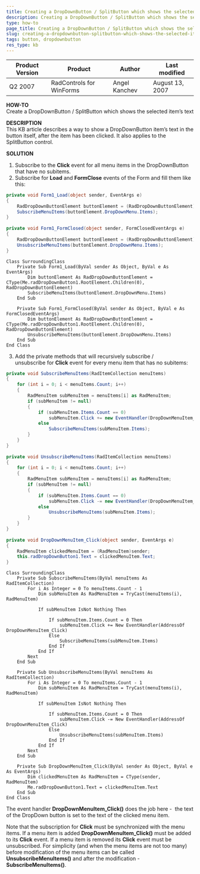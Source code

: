 ```yaml
---
title: Creating a DropDownButton / SplitButton which shows the selected item’s text
description: Creating a DropDownButton / SplitButton which shows the selected item’s text. Check it now!
type: how-to
page_title: Creating a DropDownButton / SplitButton which shows the selected item’s text
slug: creating-a-dropdownbutton-splitbutton-which-shows-the-selected-item-s-text
tags: button, dropdownbutton
res_type: kb
---
```


|Product Version|Product|Author|Last modified|
|----|----|----|----|
|Q2 2007|RadControls for WinForms|Angel Kanchev|August 13, 2007|
 
 
**HOW-TO**   
Create a DropDownButton / SplitButton which shows the selected item’s text  
   
**DESCRIPTION**  
This KB article describes a way to show a DropDownButton item’s text in the button itself, after the item has been clicked. It also applies to the SplitButton control.  
   
**SOLUTION**  
 
1. Subscribe to the **Click** event for all menu items in the DropDownButton that have no subitems.
2. Subscribe for **Load** and **FormClose** events of the Form and fill them like this:  

````C#
private void Form1_Load(object sender, EventArgs e)        
{        
    RadDropDownButtonElement buttonElement = (RadDropDownButtonElement)this.radDropDownButton1.RootElement.Children[0];        
    SubscribeMenuItems(buttonElement.DropDownMenu.Items);        
}        
       
private void Form1_FormClosed(object sender, FormClosedEventArgs e)        
{        
    RadDropDownButtonElement buttonElement = (RadDropDownButtonElement)this.radDropDownButton1.RootElement.Children[0];        
    UnsubscribeMenuItems(buttonElement.DropDownMenu.Items);        
}    

````
````VB.NET
Class SurroundingClass
    Private Sub Form1_Load(ByVal sender As Object, ByVal e As EventArgs)
        Dim buttonElement As RadDropDownButtonElement = CType(Me.radDropDownButton1.RootElement.Children(0), RadDropDownButtonElement)
        SubscribeMenuItems(buttonElement.DropDownMenu.Items)
    End Sub

    Private Sub Form1_FormClosed(ByVal sender As Object, ByVal e As FormClosedEventArgs)
        Dim buttonElement As RadDropDownButtonElement = CType(Me.radDropDownButton1.RootElement.Children(0), RadDropDownButtonElement)
        UnsubscribeMenuItems(buttonElement.DropDownMenu.Items)
    End Sub
End Class

```` 


3. Add the private methods that will recursively subscribe / unsubscribe for **Click** event for every menu item that has no subitems:  

````C#
private void SubscribeMenuItems(RadItemCollection menuItems)        
{        
    for (int i = 0; i < menuItems.Count; i++)        
    {        
        RadMenuItem subMenuItem = menuItems[i] as RadMenuItem;        
        if (subMenuItem != null)        
        {        
            if (subMenuItem.Items.Count == 0)        
                subMenuItem.Click += new EventHandler(DropDownMenuItem_Click);        
            else        
                SubscribeMenuItems(subMenuItem.Items);        
        }        
    }        
}        
       
private void UnsubscribeMenuItems(RadItemCollection menuItems)        
{        
    for (int i = 0; i < menuItems.Count; i++)        
    {        
        RadMenuItem subMenuItem = menuItems[i] as RadMenuItem;        
        if (subMenuItem != null)        
        {        
            if (subMenuItem.Items.Count == 0)        
                subMenuItem.Click -= new EventHandler(DropDownMenuItem_Click);        
            else        
                UnsubscribeMenuItems(subMenuItem.Items);        
        }        
    }        
}        
       
private void DropDownMenuItem_Click(object sender, EventArgs e)        
{        
    RadMenuItem clickedMenuItem = (RadMenuItem)sender;        
    this.radDropDownButton1.Text = clickedMenuItem.Text;        
}  

````
````VB.NET
Class SurroundingClass
    Private Sub SubscribeMenuItems(ByVal menuItems As RadItemCollection)
        For i As Integer = 0 To menuItems.Count - 1
            Dim subMenuItem As RadMenuItem = TryCast(menuItems(i), RadMenuItem)

            If subMenuItem IsNot Nothing Then

                If subMenuItem.Items.Count = 0 Then
                    subMenuItem.Click += New EventHandler(AddressOf DropDownMenuItem_Click)
                Else
                    SubscribeMenuItems(subMenuItem.Items)
                End If
            End If
        Next
    End Sub

    Private Sub UnsubscribeMenuItems(ByVal menuItems As RadItemCollection)
        For i As Integer = 0 To menuItems.Count - 1
            Dim subMenuItem As RadMenuItem = TryCast(menuItems(i), RadMenuItem)

            If subMenuItem IsNot Nothing Then

                If subMenuItem.Items.Count = 0 Then
                    subMenuItem.Click -= New EventHandler(AddressOf DropDownMenuItem_Click)
                Else
                    UnsubscribeMenuItems(subMenuItem.Items)
                End If
            End If
        Next
    End Sub

    Private Sub DropDownMenuItem_Click(ByVal sender As Object, ByVal e As EventArgs)
        Dim clickedMenuItem As RadMenuItem = CType(sender, RadMenuItem)
        Me.radDropDownButton1.Text = clickedMenuItem.Text
    End Sub
End Class

```` 

 
The event handler **DropDownMenuItem_Click()** does the job here -  the text of the DropDown button is set to the text of the clicked menu item.  
   
Note that the subscription for **Click** must be synchronized with the menu items. If a menu item is added **DropDownMenuItem\_Click()** must be added to its **Click** event. If a menu item is removed its **Click** event must be unsubscribed. For simplicity (and when the menu items are not too many) before modification of the menu items can be called **UnsubscribeMenuItems()** and after the modification - **SubscribeMenuItems()**.


